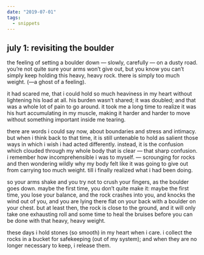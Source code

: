 ```yaml
---
date: "2019-07-01"
tags:
  - snippets
---
```

## july 1: revisiting the boulder

the feeling of setting a boulder down — slowly, carefully — on a dusty road. you’re not quite sure your arms won’t give out, but you know you can’t simply keep holding this heavy, heavy rock. there is simply too much weight. (—a ghost of a feeling).

it had scared me, that i could hold so much heaviness in my heart without lightening his load at all. his burden wasn’t shared; it was doubled; and that was a whole lot of pain to go around. it took me a long time to realize it was his hurt accumulating in my muscle, making it harder and harder to move without something important inside me tearing.

there are words i could say now, about boundaries and stress and intimacy. but when i think back to that time, it is still untenable to hold as salient those ways in which i wish i had acted differently. instead, it is the confusion which clouded through my whole body that is clear — that sharp confusion. i remember how incomprehensible i was to myself. — scrounging for rocks and then wondering wildly why my body felt like it was going to give out from carrying too much weight. till i finally realized what i had been doing.

so your arms shake and you try not to crush your fingers, as the boulder goes down. maybe the first time, you don’t quite make it: maybe the first time, you lose your balance, and the rock crashes into you, and knocks the wind out of you, and you are lying there flat on your back with a boulder on your chest. but at least then, the rock is close to the ground, and it will only take one exhausting roll and some time to heal the bruises before you can be done with that heavy, heavy weight.

these days i hold stones (so smooth) in my heart when i care. i collect the rocks in a bucket for safekeeping (out of my system); and when they are no longer necessary to keep, i release them.
